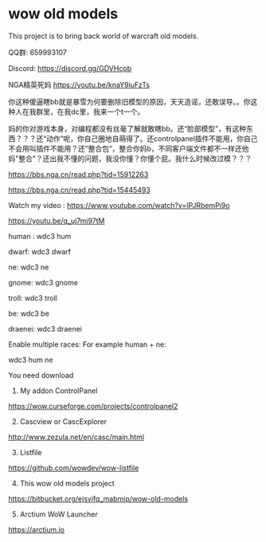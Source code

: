 # wow old models

This project is to bring back world of warcraft old models.

QQ群: 659993107

Discord: https://discord.gg/GDVHcpb


NGA精英死妈
https://youtu.be/knaY9iuFzTs

你这种傻逼瞎bb就是暴雪为何要删除旧模型的原因，天天造谣，还敢误导。。你这种人在我群里，在我dc里，我来一个t一个。

妈的你对游戏本身，对编程都没有丝毫了解就敢瞎bb。还“脸部模型”，有这种东西？？？还“动作”呢，你自己圈地自萌得了。还controlpanel插件不能用，你自己不会用叫插件不能用？还”整合包“，整合你妈b，不同客户端文件都不一样还他妈"整合"？还出我不懂的问题，我没你懂？你懂个屁。我什么时候改过模？？？

https://bbs.nga.cn/read.php?tid=15912263

https://bbs.nga.cn/read.php?tid=15445493



Watch my video : https://www.youtube.com/watch?v=IPJRbemPi9o


https://youtu.be/q_uj7mi97tM



human : wdc3 hum

dwarf: wdc3 dwarf

ne: wdc3 ne

gnome: wdc3 gnome

troll: wdc3 troll

be: wdc3 be

draenei: wdc3 draenei


Enable multiple races: For example human + ne:

wdc3 hum ne


You need download

1. My addon ControlPanel

https://wow.curseforge.com/projects/controlpanel2

2. Cascview or CascExplorer

http://www.zezula.net/en/casc/main.html

3. Listfile

https://github.com/wowdev/wow-listfile

4. This wow old models project

https://bitbucket.org/ejsvifq_mabmip/wow-old-models

5. Arctium WoW Launcher

https://arctium.io
